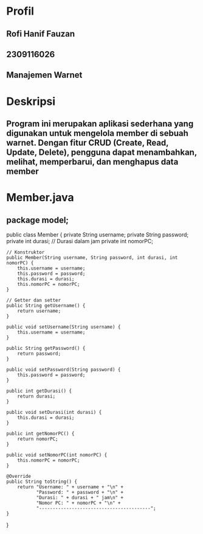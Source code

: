 # Profil
## Rofi Hanif Fauzan
## 2309116026
## Manajemen Warnet

# Deskripsi
## Program ini merupakan aplikasi sederhana yang digunakan untuk mengelola member di sebuah warnet. Dengan fitur CRUD (Create, Read, Update, Delete), pengguna dapat menambahkan, melihat, memperbarui, dan menghapus data member

# Member.java
## package model;

public class Member {
    private String username;
    private String password;
    private int durasi;  // Durasi dalam jam
    private int nomorPC;

    // Konstruktor
    public Member(String username, String password, int durasi, int nomorPC) {
        this.username = username;
        this.password = password;
        this.durasi = durasi;
        this.nomorPC = nomorPC;
    }

    // Getter dan setter
    public String getUsername() {
        return username;
    }

    public void setUsername(String username) {
        this.username = username;
    }

    public String getPassword() {
        return password;
    }

    public void setPassword(String password) {
        this.password = password;
    }

    public int getDurasi() {
        return durasi;
    }

    public void setDurasi(int durasi) {
        this.durasi = durasi;
    }

    public int getNomorPC() {
        return nomorPC;
    }

    public void setNomorPC(int nomorPC) {
        this.nomorPC = nomorPC;
    }

    @Override
    public String toString() {
        return "Username: " + username + "\n" +
               "Password: " + password + "\n" +
               "Durasi: " + durasi + " jam\n" +
               "Nomor PC: " + nomorPC + "\n" +
               "-----------------------------------------";
    }
}
